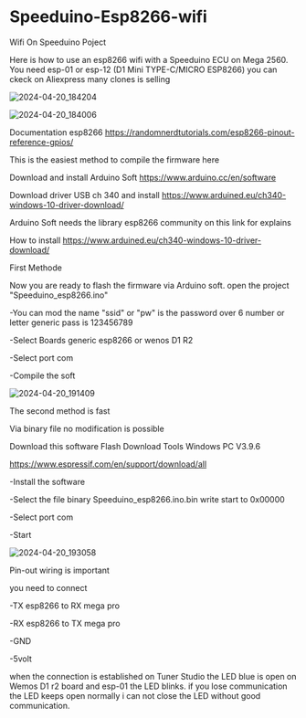 # Speeduino-Esp8266-wifi
Wifi On Speeduino Poject

Here is how to use an esp8266 wifi with a Speeduino ECU on Mega 2560.
You need esp-01 or esp-12 (D1 Mini TYPE-C/MICRO ESP8266) you can ckeck on Aliexpress many clones is selling

![2024-04-20_184204](https://github.com/rikivolks/Speeduino-Esp8266-wifi/assets/65349824/440f38aa-82b9-431b-adda-a7cc072893bf)

![2024-04-20_184006](https://github.com/rikivolks/Speeduino-Esp8266-wifi/assets/65349824/7900dfe9-0e1e-4d2c-8b1d-818b82042be6)

Documentation esp8266 https://randomnerdtutorials.com/esp8266-pinout-reference-gpios/

This is the easiest method to compile the firmware here
 
 Download and install Arduino Soft https://www.arduino.cc/en/software
 
 Download driver USB ch 340 and install https://www.arduined.eu/ch340-windows-10-driver-download/

Arduino Soft needs the library esp8266 community on this link for explains 

How to install https://www.arduined.eu/ch340-windows-10-driver-download/

First Methode

Now you are ready to flash the firmware via Arduino soft.
open the project "Speeduino_esp8266.ino"

-You can mod the name "ssid" or "pw" is the password over 6 number or letter generic pass is 123456789

-Select Boards generic esp8266 or wenos D1 R2

-Select port com

-Compile the soft

![2024-04-20_191409](https://github.com/rikivolks/Speeduino-Esp8266-wifi/assets/65349824/2b320a75-25bd-46b3-9357-9a7b63cb67a3)

The second method is fast 

Via binary file no modification is possible

Download this software Flash Download Tools Windows PC	V3.9.6

https://www.espressif.com/en/support/download/all

-Install the software 

-Select the file binary Speeduino_esp8266.ino.bin write start to 0x00000

-Select port com

-Start

![2024-04-20_193058](https://github.com/rikivolks/Speeduino-Esp8266-wifi/assets/65349824/3a611e79-ef86-4bc5-9ff7-3c786c9506db)

Pin-out wiring is important 

you need to connect 

-TX esp8266 to RX mega pro

-RX esp8266 to TX mega pro

-GND

-5volt

when the connection is established on Tuner Studio the LED blue is open on Wemos D1 r2 board and esp-01 the LED blinks.
if you lose communication the LED keeps open normally i can not close the LED without good communication.


 


